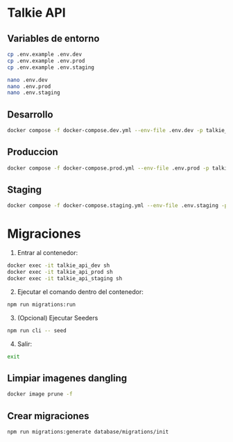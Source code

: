 # Talkie API

## Variables de entorno

```bash
cp .env.example .env.dev
cp .env.example .env.prod
cp .env.example .env.staging
```

```bash
nano .env.dev
nano .env.prod
nano .env.staging
```

## Desarrollo

```bash
docker compose -f docker-compose.dev.yml --env-file .env.dev -p talkie_api_dev up -d --build
```

## Produccion

```bash
docker compose -f docker-compose.prod.yml --env-file .env.prod -p talkie_api_prod up -d --build
```

## Staging

```bash
docker compose -f docker-compose.staging.yml --env-file .env.staging -p talkie_api_staging up -d --build
```

# Migraciones

1. Entrar al contenedor:

```bash
docker exec -it talkie_api_dev sh
docker exec -it talkie_api_prod sh
docker exec -it talkie_api_staging sh
```

2. Ejecutar el comando dentro del contenedor:

```bash
npm run migrations:run
```

3. (Opcional) Ejecutar Seeders

```bash
npm run cli -- seed
```

4. Salir:

```bash
exit
```

## Limpiar imagenes dangling

```bash
docker image prune -f
```

## Crear migraciones

```bash
npm run migrations:generate database/migrations/init
```
